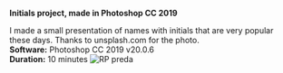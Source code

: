 **Initials project, made in Photoshop CC 2019**

I made a small presentation of names with initials that are very popular these days. Thanks to unsplash.com for the photo.<br />
**Software:** Photoshop CC 2019 v20.0.6 <br />
**Duration:** 10 minutes
![RP preda](https://github.com/Nordica27/Initial-project-name/assets/146860764/b6c8015b-e60c-496d-84d9-c48e7ec147be)
